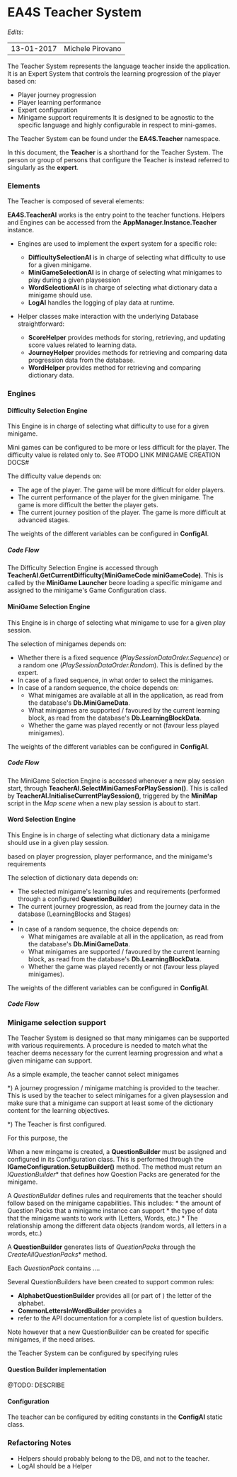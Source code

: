 EA4S Teacher System
===============

*Edits:*

<table>
  <tr>
    <td>13-01-2017</td>
    <td>Michele Pirovano</td>
  </tr>
</table>

The Teacher System represents the language teacher inside the application.
It is an Expert System that controls the learning progression of the player based on:
  * Player journey progression
  * Player learning performance
  * Expert configuration
  * Minigame support requirements
It is designed to be agnostic to the specific language and highly configurable in respect to mini-games.

The Teacher System can be found under the **EA4S.Teacher** namespace.

In this document, the **Teacher** is a shorthand for the Teacher System.
The person or group of persons that configure the Teacher is instead referred to 
 singularly as the **expert**.
 

### Elements

The Teacher is composed of several elements:

**EA4S.TeacherAI** works is the entry point to the teacher functions. Helpers and Engines can be accessed from the **AppManager.Instance.Teacher** instance.
 
 * Engines are used to implement the expert system for a specific role:
	* **DifficultySelectionAI** is in charge of selecting what difficulty to use for a given minigame.
	* **MiniGameSelectionAI** is in charge of selecting what minigames to play during a given playsession
	* **WordSelectionAI** is in charge of selecting what dictionary data a minigame should use.  
	* **LogAI** handles the logging of play data at runtime.
	
 * Helper classes make interaction with the underlying Database straightforward:
    * **ScoreHelper** provides methods for storing, retrieving, and updating score values related to learning data.
	* **JourneyHelper** provides methods for retrieving and comparing data progression data from the database.
	* **WordHelper** provides method for retrieving and comparing dictionary data.

### Engines

#### Difficulty Selection Engine

This Engine is in charge of selecting what difficulty to use for a given minigame.

Mini games can be configured to be more or less difficult for the player.
 The difficulty value is related only to.
  See #TODO LINK MINIGAME CREATION DOCS#
 
The difficulty value depends on:
 * The age of the player. The game will be more difficult for older players.
 * The current performance of the player for the given minigame. The game is more difficult the better the player gets.
 * The current journey position of the player. The game is more difficult at advanced stages.
 
The weights of the different variables can be configured in **ConfigAI**.

##### Code Flow

The Difficulty Selection Engine is accessed through **TeacherAI.GetCurrentDifficulty(MiniGameCode miniGameCode)**.
 This is called by the **MiniGame Launcher** beore loading a specific minigame
  and assigned to the minigame's Game Configuration class.
 
 
#### MiniGame Selection Engine

This Engine is in charge of selecting what minigame to use for a given play session.

The selection of minigames depends on:
 * Whether there is a fixed sequence (*PlaySessionDataOrder.Sequence*) or a random one (*PlaySessionDataOrder.Random*). This is defined by the expert.
 * In case of a fixed sequence, in what order to select the minigames.
 * In case of a random sequence, the choice depends on:
	* What minigames are available at all in the application, as read from the database's **Db.MiniGameData**.
	* What minigames are supported / favoured by the current learning block, as read from the database's **Db.LearningBlockData**.
	* Whether the game was played recently or not (favour less played minigames).
 
The weights of the different variables can be configured in **ConfigAI**.


##### Code Flow
 
The MiniGame Selection Engine is accessed whenever a new play session start,
 through **TeacherAI.SelectMiniGamesForPlaySession()**.
 This is called by **TeacherAI.InitialiseCurrentPlaySession()**,
  triggered by the **MiniMap** script in the *Map scene* when a new 
   play session is about to start.
   
 

#### Word Selection Engine

This Engine is in charge of selecting what dictionary data a minigame should use in a given play session.

 based on player progression, player performance, and the minigame's requirements

The selection of dictionary data depends on:
 * The selected minigame's learning rules and requirements (performed through a configured **QuestionBuilder**)
 * The current journey progression, as read from the journey data in the database (LearningBlocks and Stages)
 * 
 * In case of a random sequence, the choice depends on:
	* What minigames are available at all in the application, as read from the database's **Db.MiniGameData**.
	* What minigames are supported / favoured by the current learning block, as read from the database's **Db.LearningBlockData**.
	* Whether the game was played recently or not (favour less played minigames).
 
The weights of the different variables can be configured in **ConfigAI**.


##### Code Flow
 
### Minigame selection support

The Teacher System is designed so that many minigames can be supported with various requirements.
A procedure is needed to match what the teacher deems necessary for the current learning progression and what a given minigame can support.

As a simple example, the teacher cannot select minigames  


 *) A journey progression / minigame matching is provided to the teacher. This is used by the teacher to select minigames for a given playsession and make sure that a minigame can support at least some of the dictionary content for the learning objectives.
 
 *) The Teacher is first configured.
 

For this purpose, the 

When a new mingame is created, a **QuestionBuilder** must be assigned and configured in its Configuration class.
This is performed through the **IGameConfiguration.SetupBuilder()** method. The method must return an *IQuestionBuilder** that defines
 how Qoestion Packs are generated for the minigame.
 
A *QuestionBuilder* defines rules and requirements that the teacher should follow based on the minigame capabilities.
This includes:
	* the amount of Question Packs that a minigame instance can support
	* the type of data that the minigame wants to work with (Letters, Words, etc.)
	* The relationship among the different data objects (random words, all letters in a words, etc.)
	
A **QuestionBuilder** generates lists of *QuestionPacks* through the *CreateAllQuestionPacks** method.


Each *QuestionPack* contains ....

Several QuestionBuilders have been created to support common rules:
 * **AlphabetQuestionBuilder** provides all (or part of ) the letter of the alphabet.
 * **CommonLettersInWordBuilder** provides a 
 * refer to the API documentation for a complete list of question builders.

Note however that a new QuestionBuilder can be created for specific minigames, if the need arises.
 
the Teacher System can be configured by specifying rules

#### Question Builder implementation

@TODO: DESCRIBE



#### Configuration

The teacher can be configured by editing constants in the **ConfigAI** static class.

### Refactoring Notes

 * Helpers should probably belong to the DB, and not to the teacher.
 * LogAI should be a Helper
